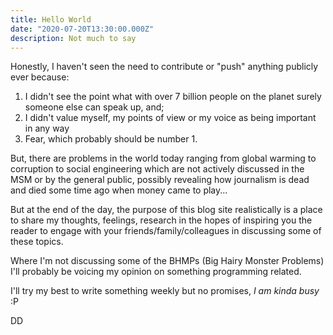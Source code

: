 ```yaml
---
title: Hello World
date: "2020-07-20T13:30:00.000Z"
description: Not much to say
---
```


Honestly, I haven't seen the need to contribute or "push" anything publicly ever because: 
1.  I didn't see the point what with over 7 billion people on the planet surely someone else can speak up, and;
2.  I didn't value myself, my points of view or my voice as being important in any way 
3.  Fear, which probably should be number 1. 

But, there are problems in the world today ranging from global warming to corruption to social engineering which are not actively discussed in the MSM or by the general public, possibly revealing how journalism is dead and died some time ago when money came to play...

But at the end of the day, the purpose of this blog site realistically is a place to share my thoughts, feelings, research in the hopes of inspiring you the reader to engage with your friends/family/colleagues in discussing some of these topics. 

Where I'm not discussing some of the BHMPs (Big Hairy Monster Problems) I'll probably be voicing my opinion on something programming related.

I'll try my best to write something weekly but no promises, *I am kinda busy* :P

DD

